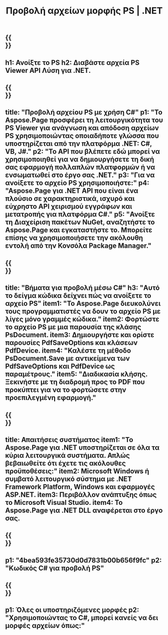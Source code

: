 ﻿---
translation: true
template: /_templates/_viewer-child-net.md
title: Προβολή αρχείων μορφής PS | .NET
url: /net/viewer/ps/
description: Ανοίξτε για προβολή αρχείων PS. Πηγαίος κώδικας C# για φόρτωση, απόδοση και εμφάνιση εγγράφων PS σε .NET Framework Platform, Windows και εφαρμογές ASP.NET.
informat: PS
otherformats: XPS EPS
---

{{<section banner>}}
---
h1: Ανοίξτε το PS
h2: Διαβάστε αρχεία PS Viewer API Λύση για .NET.
---

{{<section overview>}}
---
title: "Προβολή αρχείου PS με χρήση C#"
p1: "Το Aspose.Page προσφέρει τη λειτουργικότητα του PS Viewer για ανάγνωση και απόδοση αρχείων PS χρησιμοποιώντας οποιαδήποτε γλώσσα που υποστηρίζεται από την πλατφόρμα .NET: C#, VB, J#."
p2: "Το API που βλέπετε εδώ μπορεί να χρησιμοποιηθεί για να δημιουργήσετε τη δική σας εφαρμογή πολλαπλών πλατφορμών ή να ενσωματωθεί στο έργο σας .NET."
p3: "Για να ανοίξετε το αρχείο PS χρησιμοποιήστε:"
p4: "Aspose.Page για .NET API που είναι ένα πλούσιο σε χαρακτηριστικά, ισχυρό και εύχρηστο API χειρισμού εγγράφων και μετατροπής για πλατφόρμα C#."
p5: "Ανοίξτε τη Διαχείριση πακέτων NuGet, αναζητήστε το Aspose.Page και εγκαταστήστε το. Μπορείτε επίσης να χρησιμοποιήσετε την ακόλουθη εντολή από την Κονσόλα Package Manager."
---

{{<section feature1>}}
---
title: "Βήματα για προβολή μέσω C#"
h3: "Αυτό το δείγμα κώδικα δείχνει πώς να ανοίξετε το αρχείο PS"
item1: "Το Aspose.Page διευκολύνει τους προγραμματιστές να δουν το αρχείο PS με λίγες μόνο γραμμές κώδικα."
item2: Φορτώστε το αρχείο PS με μια παρουσία της κλάσης PsDocument.
item3: Δημιουργήστε και ορίστε παρουσίες PdfSaveOptions και κλάσεων PdfDevice.
item4: "Καλέστε τη μέθοδο PsDocument.Save με αντικείμενα των PdfSaveOptions και PdfDevice ως παραμέτρους."
item5: "Διαδικασία κλήσης. Ξεκινήστε με τη διαδρομή προς το PDF που προκύπτει για να το φορτώσετε στην προεπιλεγμένη εφαρμογή."
---

{{<section feature2>}}
---
title: Απαιτήσεις συστήματος
item1: "Το Aspose.Page για .NET υποστηρίζεται σε όλα τα κύρια λειτουργικά συστήματα. Απλώς βεβαιωθείτε ότι έχετε τις ακόλουθες προϋποθέσεις:"
item2: Microsoft Windows ή συμβατό λειτουργικό σύστημα με .NET Framework Platform, Windows και εφαρμογές ASP.NET.
item3: Περιβάλλον ανάπτυξης όπως το Microsoft Visual Studio.
item4: Το Aspose.Page για .NET DLL αναφέρεται στο έργο σας.
---

{{<section gist>}}
---
p1: "4bea593fe35730d0d7831b00b656f9fc"
p2: "Κωδικός C# για προβολή PS"
---

{{<section otherformats>}}
---
p1: Όλες οι υποστηριζόμενες μορφές
p2: "Χρησιμοποιώντας το C#, μπορεί κανείς να δει μορφές αρχείων όπως:"
---


